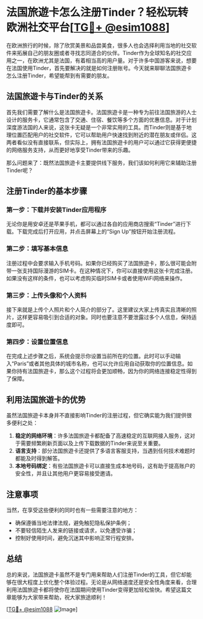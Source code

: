 # 法国旅遊卡怎么注册Tinder？轻松玩转欧洲社交平台[[TG💪+ @esim1088](https://t.me/s/esim1088)]

在欧洲旅行的时候，除了欣赏美景和品尝美食，很多人也会选择利用当地的社交软件来拓展自己的朋友圈或者寻找志同道合的伙伴。Tinder作为全球知名的社交应用之一，在欧洲尤其是法国，有着相当高的用户量。对于许多中国游客来说，想要在法国使用Tinder，首先要解决的就是如何注册账号。今天就来聊聊法国旅遊卡怎么注册Tinder，希望能帮到有需要的朋友。

## 法国旅遊卡与Tinder的关系

首先我们需要了解什么是法国旅遊卡。法国旅遊卡是一种专为前往法国旅游的人士设计的服务卡，它通常包含了交通、住宿、餐饮等多个方面的优惠信息。对于计划深度游法国的人来说，这张卡无疑是一个非常实用的工具。而Tinder则是基于地理位置匹配用户的社交软件，它可以帮助用户快速找到附近的潜在朋友或伴侣。这两者看似没有直接联系，但实际上，拥有法国旅遊卡的用户可以通过它获得更便捷的网络服务支持，从而更好地享受Tinder带来的乐趣。

那么问题来了：既然法国旅遊卡主要提供线下服务，我们该如何利用它来辅助注册Tinder呢？

## 注册Tinder的基本步骤

### 第一步：下载并安装Tinder应用程序

无论你是用安卓还是苹果手机，都可以通过各自的应用商店搜索“Tinder”进行下载。下载完成后打开应用，并点击屏幕上的“Sign Up”按钮开始注册流程。

### 第二步：填写基本信息

注册过程中会要求输入手机号码。如果你已经购买了法国旅遊卡，那么很可能会附带一张支持国际漫游的SIM卡。在这种情况下，你可以直接使用这张卡完成注册。如果没有这样的条件，也可以考虑购买临时SIM卡或者使用WiFi网络来操作。

### 第三步：上传头像和个人资料

接下来就是上传个人照片和个人简介的部分了。这里建议大家上传真实且清晰的照片，这样更容易吸引到合适的对象。同时也要注意不要泄露过多个人信息，保持适度即可。

### 第四步：设置位置信息

在完成上述步骤之后，系统会提示你设置当前所在的位置。此时可以手动输入“Paris”或者其他具体的城市名称，也可以允许应用自动获取你的位置信息。如果你持有法国旅遊卡，那么这个过程将会更加顺畅，因为你的网络连接稳定性得到了保障。

## 利用法国旅遊卡的优势

虽然法国旅遊卡本身并不直接影响Tinder的注册过程，但它确实能为我们提供很多便利之处：

1. **稳定的网络环境**：许多法国旅遊卡都配备了高速稳定的互联网接入服务，这对于需要频繁刷新页面以及上传下载数据的Tinder来说至关重要。
2. **语言支持**：部分法国旅遊卡还提供了多语言客服支持，当遇到任何技术难题时都能及时得到解答。
3. **本地号码绑定**：有些法国旅遊卡可以直接生成本地号码，这有助于提高账户的安全性，并且让其他用户更容易接受邀请。

## 注意事项

当然，在享受这些便利的同时也有一些需要注意的地方：

- 确保遵循当地法律法规，避免触犯隐私保护条例；
- 不要轻信陌生人发来的链接或请求，以免遭受诈骗；
- 控制好使用时间，避免沉迷其中影响正常行程安排。

## 总结

总的来说，法国旅遊卡虽然不是专门用来帮助人们注册Tinder的工具，但它却能够在很大程度上优化整个体验过程。无论是从网络速度还是安全性角度来看，合理利用法国旅遊卡都将使你在法国期间使用Tinder变得更加轻松愉快。希望这篇文章能够为大家带来帮助，祝大家旅途顺利！

[[TG💪+ @esim1088](https://t.me/s/esim1088) ![Image](https://i.postimg.cc/4NQfJmqS/Snipaste-2025-05-13-00-14-12.png)]